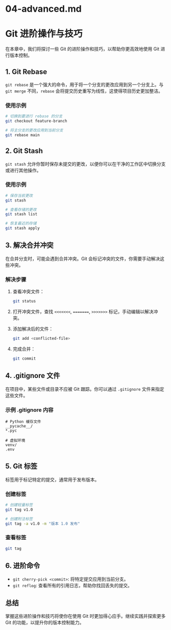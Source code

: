 # 04-advanced.md

# Git 进阶操作与技巧

在本章中，我们将探讨一些 Git 的进阶操作和技巧，以帮助你更高效地使用 Git 进行版本控制。

## 1. Git Rebase

`git rebase` 是一个强大的命令，用于将一个分支的更改应用到另一个分支上。与 `git merge` 不同，`rebase` 会将提交历史重写为线性，这使得项目历史更加整洁。

### 使用示例

```bash
# 切换到要进行 rebase 的分支
git checkout feature-branch

# 将主分支的更改应用到当前分支
git rebase main
```

## 2. Git Stash

`git stash` 允许你暂时保存未提交的更改，以便你可以在干净的工作区中切换分支或进行其他操作。

### 使用示例

```bash
# 保存当前更改
git stash

# 查看存储的更改
git stash list

# 恢复最近的存储
git stash apply
```

## 3. 解决合并冲突

在合并分支时，可能会遇到合并冲突。Git 会标记冲突的文件，你需要手动解决这些冲突。

### 解决步骤

1. 查看冲突文件：
   ```bash
   git status
   ```

2. 打开冲突文件，查找 `<<<<<<<`, `=======`, `>>>>>>>` 标记，手动编辑以解决冲突。

3. 添加解决后的文件：
   ```bash
   git add <conflicted-file>
   ```

4. 完成合并：
   ```bash
   git commit
   ```

## 4. .gitignore 文件

在项目中，某些文件或目录不应被 Git 跟踪。你可以通过 `.gitignore` 文件来指定这些文件。

### 示例 .gitignore 内容

```
# Python 缓存文件
__pycache__/
*.pyc

# 虚拟环境
venv/
.env
```

## 5. Git 标签

标签用于标记特定的提交，通常用于发布版本。

### 创建标签

```bash
# 创建轻量标签
git tag v1.0

# 创建附注标签
git tag -a v1.0 -m "版本 1.0 发布"
```

### 查看标签

```bash
git tag
```

## 6. 进阶命令

- `git cherry-pick <commit>`: 将特定提交应用到当前分支。
- `git reflog`: 查看所有的引用日志，帮助你找回丢失的提交。

## 总结

掌握这些进阶操作和技巧将使你在使用 Git 时更加得心应手。继续实践并探索更多 Git 的功能，以提升你的版本控制能力。